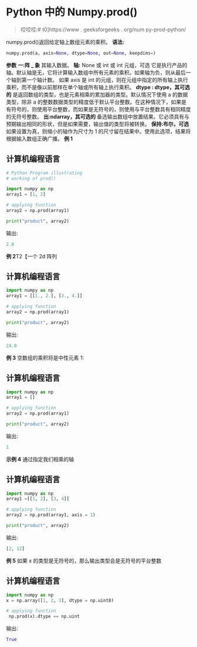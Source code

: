 # Python 中的 Numpy.prod()

> 哎哎哎:# t0]https://www . geeksforgeeks . org/num py-prod-python/

numpy.prod()返回给定轴上数组元素的乘积。
**语法:**

```py
numpy.prod(a, axis=None, dtype=None, out=None, keepdims=)
```

**参数**
**一:阵 _ 象**
其输入数据。
**轴:** None 或 int 或 int 元组，可选
它是执行产品的轴。默认轴是无，它将计算输入数组中所有元素的乘积。如果轴为负，则从最后一个轴到第一个轴计数。
如果 axis 是 int 的元组，则在元组中指定的所有轴上执行乘积，而不是像以前那样在单个轴或所有轴上执行乘积。
**dtype : dtype，其可选的**
是返回数组的类型，也是元素相乘的累加器的类型。默认情况下使用 a 的数据类型，除非 a 的整数数据类型的精度低于默认平台整数。在这种情况下，如果是有符号的，则使用平台整数，而如果是无符号的，则使用与平台整数具有相同精度的无符号整数。
**出:ndarray，其可选的**
备选输出数组中放置结果。它必须具有与预期输出相同的形状，但是如果需要，输出值的类型将被转换。
**保持:布尔，可选**
如果设置为真，则缩小的轴作为尺寸为 1 的尺寸留在结果中。使用此选项，结果将根据输入数组正确广播。
**例 1**

## 计算机编程语言

```py
# Python Program illustrating
# working of prod()

import numpy as np
array1 = [1, 2]

# applying function
array2 = np.prod(array1)

print("product", array2)
```

输出:

```py
2.0
```

**例 2**T2【一个 2d 阵列

## 计算机编程语言

```py
import numpy as np
array1 = [[1., 2.], [3., 4.]]

# applying function
array2 = np.prod(array1)

print("product", array2)
```

输出:

```py
24.0
```

**例 3**
空数组的乘积将是中性元素 1:

## 计算机编程语言

```py
import numpy as np
array1 = []

# applying function
array2 = np.prod(array1)

print("product", array2)
```

输出:

```py
1
```

**示例 4**
通过指定我们相乘的轴

## 计算机编程语言

```py
import numpy as np
array1 =[[1, 2], [3, 4]]

# applying function
array2 = np.prod(array1, axis = 1)

print("product", array2)
```

输出:

```py
[2, 12]
```

**例 5**
如果 x 的类型是无符号的，那么输出类型会是无符号的平台整数

## 计算机编程语言

```py
import numpy as np
x = np.array([1, 2, 3], dtype = np.uint8)

# applying function
 np.prod(x).dtype == np.uint
```

输出:

```py
True
```